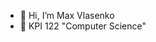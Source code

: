 - 👋 Hi, I’m Max Vlasenko
- 🌱 KPI 122 "Computer Science"

<!---
kuntus1/kuntus1 is a ✨ special ✨ repository because its `README.md` (this file) appears on your GitHub profile.
You can click the Preview link to take a look at your changes.
--->
